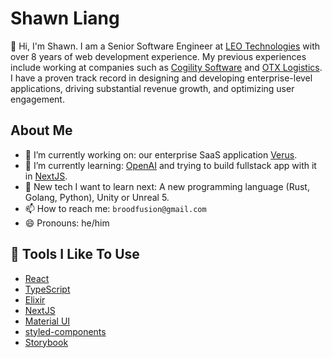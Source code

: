 # Shawn Liang

👋 Hi, I'm Shawn. I am a Senior Software Engineer at [LEO Technologies](https://leotechnologies.com/) with over 8 years of web development experience.
My previous experiences include working at companies such as [Cogility Software](https://cogility.com/) and [OTX Logistics](https://www.otxlogistics.com/). I have a proven track record in designing and developing enterprise-level applications, driving substantial revenue growth, and optimizing user engagement.

## About Me

- 🔭 I’m currently working on: our enterprise SaaS application [Verus](https://leotechnologies.com/verus/).
- 🌱 I’m currently learning: [OpenAI](https://openai.com/) and trying to build fullstack app with it in [NextJS](https://nextjs.org/).
- 🤔 New tech I want to learn next: A new programming language (Rust, Golang, Python), Unity or Unreal 5.
- 📫 How to reach me: `broodfusion@gmail.com`
- 😄 Pronouns: he/him
<!-- - ⚡ Fun fact: TBD  -->

## 🔧 Tools I Like To Use

- [React](https://reactjs.org/)
- [TypeScript](https://www.typescriptlang.org/)
- [Elixir](https://elixir-lang.org/)
- [NextJS](https://nextjs.org/)
- [Material UI](https://www.typescriptlang.org/)
- [styled-components](https://styled-components.com/)
- [Storybook](https://storybook.js.org/)
